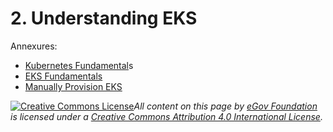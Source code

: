 # 2. Understanding EKS

Annexures:

* [Kubernetes Fundamental](https://medium.com/the-programmer/kubernetes-fundamentals-for-absolute-beginners-architecture-components-1f7cda8ea536)s
* [EKS Fundamentals](https://medium.com/the-programmer/aws-eks-fundamentals-core-components-for-absolute-beginners-part1-9b16e19cedb3)
* [Manually Provision EKS](https://medium.com/rafay-systems/getting-started-with-amazon-elastic-kubernetes-service-eks-b059cceb50a1)

[![Creative Commons License](https://i.creativecommons.org/l/by/4.0/80x15.png)_​_](http://creativecommons.org/licenses/by/4.0/)_All content on this page by_ [_eGov Foundation_](https://egov.org.in/) _is licensed under a_ [_Creative Commons Attribution 4.0 International License_](http://creativecommons.org/licenses/by/4.0/)_._
